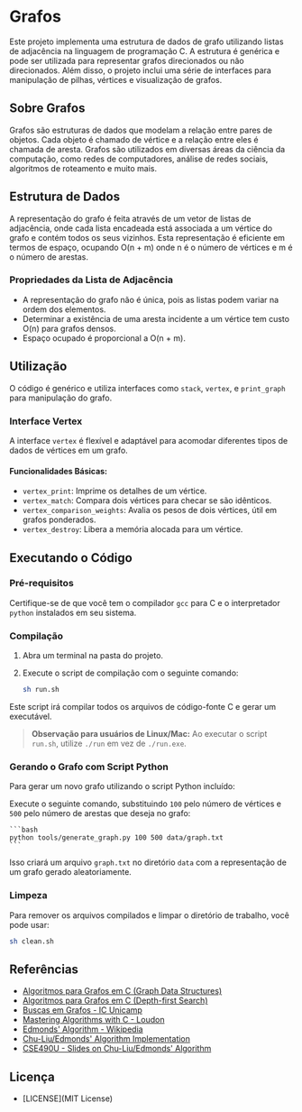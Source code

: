 # Grafos

Este projeto implementa uma estrutura de dados de grafo utilizando listas de adjacência na linguagem de programação C. A estrutura é genérica e pode ser utilizada para representar grafos direcionados ou não direcionados. Além disso, o projeto inclui uma série de interfaces para manipulação de pilhas, vértices e visualização de grafos.

## Sobre Grafos

Grafos são estruturas de dados que modelam a relação entre pares de objetos. Cada objeto é chamado de vértice e a relação entre eles é chamada de aresta. Grafos são utilizados em diversas áreas da ciência da computação, como redes de computadores, análise de redes sociais, algoritmos de roteamento e muito mais.

## Estrutura de Dados

A representação do grafo é feita através de um vetor de listas de adjacência, onde cada lista encadeada está associada a um vértice do grafo e contém todos os seus vizinhos. Esta representação é eficiente em termos de espaço, ocupando O(n + m) onde n é o número de vértices e m é o número de arestas.

### Propriedades da Lista de Adjacência

- A representação do grafo não é única, pois as listas podem variar na ordem dos elementos.
- Determinar a existência de uma aresta incidente a um vértice tem custo O(n) para grafos densos.
- Espaço ocupado é proporcional a O(n + m).

## Utilização

O código é genérico e utiliza interfaces como `stack`, `vertex`, e `print_graph` para manipulação do grafo.

### Interface Vertex

A interface `vertex` é flexível e adaptável para acomodar diferentes tipos de dados de vértices em um grafo. 

#### Funcionalidades Básicas:

- `vertex_print`: Imprime os detalhes de um vértice.
- `vertex_match`: Compara dois vértices para checar se são idênticos.
- `vertex_comparison_weights`: Avalia os pesos de dois vértices, útil em grafos ponderados.
- `vertex_destroy`: Libera a memória alocada para um vértice.

## Executando o Código

### Pré-requisitos

Certifique-se de que você tem o compilador `gcc` para C e o interpretador `python` instalados em seu sistema.

### Compilação

1. Abra um terminal na pasta do projeto.
2. Execute o script de compilação com o seguinte comando:

    ```bash
    sh run.sh
    ```

Este script irá compilar todos os arquivos de código-fonte C e gerar um executável.

> **Observação para usuários de Linux/Mac:** Ao executar o script `run.sh`, utilize `./run` em vez de `./run.exe`.


### Gerando o Grafo com Script Python

Para gerar um novo grafo utilizando o script Python incluído:

Execute o seguinte comando, substituindo `100` pelo número de vértices e `500` pelo número de arestas que deseja no grafo:

    ```bash
    python tools/generate_graph.py 100 500 data/graph.txt
    ```

Isso criará um arquivo `graph.txt` no diretório `data` com a representação de um grafo gerado aleatoriamente.

### Limpeza

Para remover os arquivos compilados e limpar o diretório de trabalho, você pode usar:

```bash
sh clean.sh
```

## Referências

- [Algoritmos para Grafos em C (Graph Data Structures)](https://www.ime.usp.br/~pf/algoritmos_para_grafos/aulas/graphdatastructs.html)
- [Algoritmos para Grafos em C (Depth-first Search)](https://www.ime.usp.br/~pf/algoritmos_para_grafos/aulas/dfs.html)
- [Buscas em Grafos - IC Unicamp](https://www.ic.unicamp.br/~zanoni/teaching/mo417/2011-2s/aulas/handout/10-grafos-buscas.pdf)
- [Mastering Algorithms with C - Loudon](https://everythingcomputerscience.com/books/Mastering-Algorithms-with-C-Loudon.pdf)
- [Edmonds' Algorithm - Wikipedia](https://en.wikipedia.org/wiki/Edmonds%27_algorithm)
- [Chu-Liu/Edmonds' Algorithm Implementation](https://github.com/danieldk/chu-liu-edmonds/blob/main/src/lib.rs)
- [CSE490U - Slides on Chu-Liu/Edmonds' Algorithm](https://courses.cs.washington.edu/courses/cse490u/17wi/slides/CLE.pdf)

## Licença

- [LICENSE](MIT License)